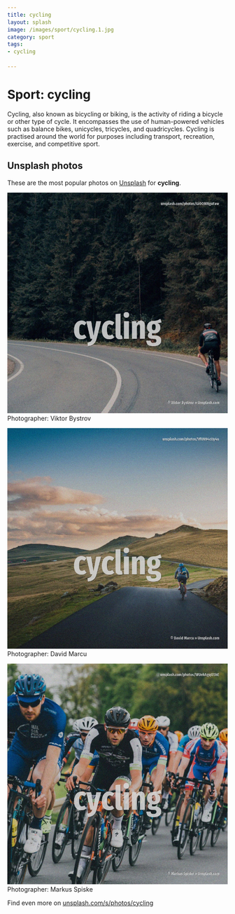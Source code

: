 ```yaml
---
title: cycling
layout: splash
image: /images/sport/cycling.1.jpg
category: sport
tags:
- cycling

---
```

# Sport: cycling

Cycling, also known as bicycling or biking, is the activity of riding a bicycle or other type of  cycle. It encompasses the use of human-powered vehicles such as balance bikes, unicycles, tricycles, and  quadricycles. Cycling is practised around the world for purposes including transport, recreation, exercise, and  competitive sport.   

 
## Unsplash photos
These are the most popular photos on [Unsplash](https://unsplash.com) for **cycling**.
 
![cycling](/images/sport/cycling.1.jpg)
Photographer:  Viktor Bystrov
 
![cycling](/images/sport/cycling.2.jpg)
Photographer:  David Marcu
 
![cycling](/images/sport/cycling.3.jpg)
Photographer:  Markus Spiske
 
Find even more on [unsplash.com/s/photos/cycling](https://unsplash.com/s/photos/cycling)
 

